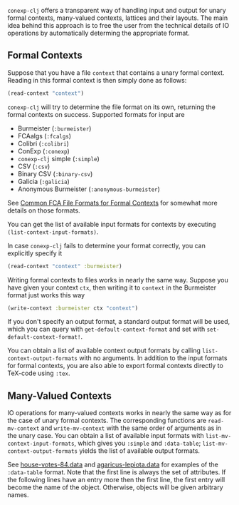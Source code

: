 `conexp-clj` offers a transparent way of handling input and output for unary formal
contexts, many-valued contexts, lattices and their layouts.  The main idea behind this
approach is to free the user from the technical details of IO operations by automatically
determing the appropriate format.

## Formal Contexts

Suppose that you have a file `context` that contains a unary formal context.  Reading in
this formal context is then simply done as follows:

```clj
(read-context "context")
```

`conexp-clj` will try to determine the file format on its own, returning the formal
contexts on success.  Supported formats for input are

- Burmeister (`:burmeister`)
- FCAalgs (`:fcalgs`)
- Colibri (`:colibri`)
- ConExp (`:conexp`)
- `conexp-clj` simple (`:simple`)
- CSV (`:csv`)
- Binary CSV (`:binary-csv`)
- Galicia (`:galicia`)
- Anonymous Burmeister (`:anonymous-burmeister`)

See [Common FCA File Formats for Formal
Contexts](Common-FCA-File-Formats-for-Formal-Contexts.org) for somewhat more
details on those formats.

You can get the list of available input formats for contexts by executing `(list-context-input-formats)`.

In case `conexp-clj` fails to determine your format correctly, you can explicitly specify
it

```clj
(read-context "context" :burmeister)
```

Writing formal contexts to files works in nearly the same way.  Suppose you have given
your context `ctx`, then writing it to `context` in the Burmeister format just works this
way

```clj
(write-context :burmeister ctx "context")
```

If you don't specify an output format, a standard output format will be used, which you
can query with `get-default-context-format` and set with `set-default-context-format!`.

You can obtain a list of available context output formats by calling
`list-context-output-formats` with no arguments.  In addition to the input formats for
formal contexts, you are also able to export formal contexts directly to TeX-code using
`:tex`.


## Many-Valued Contexts

IO operations for many-valued contexts works in nearly the same way as for the case of
unary formal contexts.  The corresponding functions are `read-mv-context` and
`write-mv-context` with the same order of arguments as in the unary case.  You can obtain
a list of available input formats with `list-mv-context-input-formats`, which gives you
`:simple` and `:data-table`; `list-mv-context-output-formats` yields the list of available
output formats.

See
[house-votes-84.data](https://github.com/exot/conexp-clj/blob/master/stuff/testing-data/house-votes-84.data)
and
[agaricus-lepiota.data](https://github.com/exot/conexp-clj/blob/master/stuff/testing-data/agaricus-lepiota.data)
for examples of the `:data-table` format.  Note that the first line is always the set of
attributes.  If the following lines have an entry more then the first line, the first
entry will become the name of the object.  Otherwise, objects will be given arbitrary
names.
